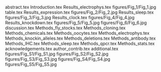 abstract.tex
Introduction.tex
Results_electrophys.tex
figures/Fig_1/Fig_1.jpg
table.tex
Results_expression.tex
figures/Fig_2/Fig_2.jpg
Results_sleep.tex
figures/Fig_3/Fig_3.jpg
Results_clock.tex
figures/Fig_4/Fig_4.jpg
Results_knockdown.tex
figures/Fig_5/Fig_5.jpg
figures/Fig_6/Fig_6.jpg
discussion.tex
Methods_fly_stocks.tex
Methods_cloning.tex
Methods_chemicals.tex
Methods_oocytes.tex
Methods_electrophys.tex
Methods_knockin_alleles.tex
Methods_deletions.tex
Methods_antibody.tex
Methods_IHC.tex
Methods_sleep.tex
Methods_qpcr.tex
Methods_stats.tex
acknowledgements.tex
author_contrib.tex
additional.tex
figures/Fig_S1/Fig_S1.jpg
figures/Fig_S2/Fig_S2.jpg
figures/Fig_S3/Fig_S3.jpg
figures/Fig_S4/Fig_S4.jpg
figures/Fig_S5/Fig_S5.jpg